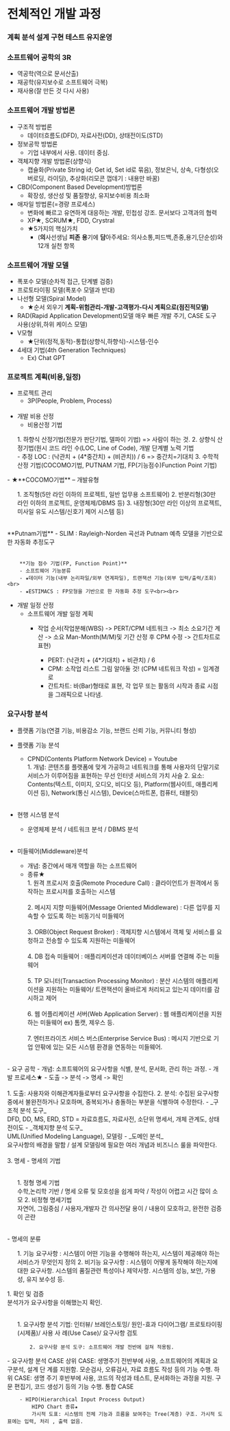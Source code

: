 # 전체적인 개발 과정
### **계**획 **분**석 **설**계 **구**현 **테**스트 **유**지운영



### 소프트웨어 공학의 3R
- 역공학(역으로 문서산출) 
- 재공학(유지보수로 소프트웨어 극복) 
- 재사용(잘 만든 것 다시 사용)


### 소프트웨어 개발 방법론
- 구조적 방법론
	- 데이터흐름도(DFD), 자료사전(DD), 상태전이도(STD)
- 정보공학 방법론
	- 기업 내부에서 사용. 데이터 중심.
- 객체지향 개발 방법론(상향식)
	- 캡슐화(Private String id; Get id, Set id로 묶음), 정보은닉, 상속, 다형성(오버로딩, 라이딩), 추상화(리모콘 껍데기 : 내용만 바꿈)
- CBD(Component Based Development)방법론
	- 확장성, 생산성 및 품질향상, 유지보수비용 최소화
- 애자일 방법론(=경량 프로세스)
  - 변화에 빠르고 유연하게 대응하는 개발, 민첩성 강조. 문서보다 고객과의 협력
  - XP★, SCRUM★, FDD, Crystral
  - ★5가지의 핵심가치
    - (**의**사선생님 **피존** **용**기에 **담**아주세요: 의사소통,피드백,존중,용기,단순성)와 12개 실천 항목

### 소프트웨어 개발 모델
- 폭포수 모델(순차적 접근, 단계별 검증)
- 프로토타이핑 모델(폭포수 모델과 반대)
- 나선형 모델(Spiral Model) 
	- ★순서 외우기 **계획-위험관리-개발-고객평가-다시 계획으로(점진적모델)**
- RAD(Rapid Application Development)모델 
	매우 빠른 개발 주기, CASE 도구 사용(상위,하위 케이스 모델)
- V모형
	- ★단위(정적,동적)-통합(상향식,하향식)-시스템-인수
- 4세대 기법(4th Generation Techniques) 
	- Ex) Chat GPT



### 프로젝트 계획(비용,일정)
- 프로젝트 관리
	- 3P(People, Problem, Process)<br><br>
- 개발 비용 산정
  - 비용산정 기법
<ol>
    1. 하향식 산정기법(전문가 판단기법, 델파이 기법) => 사람이 하는 것.
	2. 상향식 산정기법(원시 코드 라인 수(LOC, Line of Code), 개발 단계별 노력 기법 <br>
        - 추정 LOC : (낙관치 + (4*중간치) + (비관치)) / 6   => 중간치=기대치
	3. 수학적 산정 기법(COCOMO기법, PUTNAM 기법, FP(기능점수)Function Point 기법)
</ol>
  - ★**COCOMO기법** – 개발유형<br> 
<ol>
    1. 조직형(5만 라인 이하의 프로젝트, 일반 업무용 소프트웨어)
    2. 반분리형(30만 라인 이하의 프로젝트, 운영체제/DBMS 등)
    3. 내장형(30만 라인 이상의 프로젝트, 미사일 유도 시스템/신호기 제어 시스템 등)<br><br>
</ol>
		**Putnam기법**
       - SLIM : Rayleigh-Norden 곡선과 Putnam 예측 모델을 기반으로 한 자동화 추정도구<br><br>

		**기능 점수 기법(FP, Function Point)** 
		- 소프트웨어 기능분류
		- ★데이터 기능(내부 논리파일/외부 연계파일), 트랜잭션 기능(외부 입력/출력/조회)<br>
		- ★ESTIMACS : FP모형을 기반으로 한 자동화 추정 도구<br><br>
- 개발 일정 산정
	- 소프트웨어 개발 일정 계획<br>
      - 작업 순서(작업분해(WBS) -> PERT/CPM 네트워크 -> 최소 소요기간 계산 -> 소요 Man-Month(M/M)및 기간 산정 후 CPM 수정 -> 간트차트로 표현)<br>

		- PERT: (낙관치 + (4*기대치) + 비관치) / 6
		- CPM: 소작업 리스트 그림 알아둘 것! (CPM 네트워크 작성) = 임계경로
		- 간트차트: 바(Bar)형태로 표현, 각 업무 또는 활동의 시작과 종료 시점을 그래픽으로 나타냄.


### 요구사항 분석
- 플랫폼 기능(연결 기능, 비용감소 기능, 브랜드 신뢰 기능, 커뮤니티 형성)
- 플랫폼 기능 분석
	- CPND(Contents Platform Network Device) = Youtube<br>
	<ol>
	1. 개념: 콘텐츠를 플랫폼에 맞게 가공하고 네트워크를 통해 사용자의 단말기로 서비스가 이루어짐을 표현하는 무선 인터넷 서비스의 가치 사슬
	2. 요소: Contents(텍스트, 이미지, 오디오, 비디오 등), Platform(웹사이트, 애플리케이션 등), Network(통신 시스템), Device(스마트폰, 컴퓨터, 태블릿)<br><br>
	</ol>

- 현행 시스템 분석
  - 운영체제 분석 / 네트워크 분석 / DBMS 분석<br><br>
- 미들웨어(Middleware)분석
	- 개념: 중간에서 매개 역할을 하는 소프트웨어
	- 종류★
  <ol> 
	1. 원격 프로시저 호출(Remote Procedure Call) : 클라이언트가 원격에서 동작하는 프로시저를 호출하는 시스템<br><br>
	2. 메시지 지향 미들웨어(Message Oriented Middleware) : 다른 업무를 지속할 수 있도록 하는 비동기식 미들웨어<br><br>
	3. ORB(Object Request Broker) : 객체지향 시스템에서 객체 및 서비스를 요청하고 전송할 수 있도록 지원하는 미들웨어<br><br>
	4. DB 접속 미들웨어 : 애플리케이션과 데이터베이스 서버를 연결해 주는 미들웨어<br><br>
	5. TP 모니터(Transaction Processing Monitor) : 분산 시스템의 애플리케이션을 지원하는 미들웨어/ 트랜잭션이 올바르게 처리되고 있는지 데이터를 감시하고 제어<br><br>
	6. 웹 어플리케이션 서버(Web Application Server) : 웹 애플리케이션을 지원하는 미들웨어 ex) 톰캣, 제우스 등.<br><br>
	7. 엔터프라이즈 서비스 버스(Enterprise Service Bus) : 메시지 기반으로 기업 안팎에 있는 모든 시스템 환경을 연동하는 미들웨어.<br><br>
</ol>
- 요구 공학
  - 개념: 소프트웨어의 요구사항을 식별, 분석, 문서화, 관리 하는 과정.
  - 개발 프로세스★ 
    - 도출 -> 분석 -> 명세 -> 확인<br><br>
	1. 도출: 사용자와 이해관계자들로부터 요구사항을 수집한다.
	2. 분석: 수집된 요구사항 중에서 불완전하거나 모호하며, 중복되거나 충돌하는 부분을 식별하여 수정한다. 
		- _구조적 분석 도구_<br>
		DFD, DD, MS, ERD, STD = 자료흐름도, 자료사전, 소단위 명세서, 개체 관계도, 상태 전이도
		- _객체지향 분석 도구_<br>
		UML(Unified Modeling Language), 모델링
		- _도메인 분석_<br>
		요구사항의 배경을 말함 / 설계 모델링에 필요한 여러 개념과 비즈니스 룰을 파악한다.<br><br>
	3. 명세
       - 명세의 기법<br><br>
<ol>
        1. 정형 명세 기법<br>
		수학,논리학 기반 / 명세 오류 및 모호성을 쉽게 파악 / 작성이 어렵고 시간 많이 소모
        2. 비정형 명세기법<br>
		자연어, 그림중심 / 사용자,개발자 간 의사전달 용이 / 내용이 모호하고, 완전한 검증이 곤란<br><br>
</ol>
       - 명세의 분류
	<ol>
       1. 기능 요구사항 : 시스템이 어떤 기능을 수행해야 하는지, 시스템이 제공해야 하는 서비스가 무엇인지 정의
       2. 비기능 요구사항 : 시스템이 어떻게 동작해야 하는지에 대한 요구사항. 시스템의 품질관련 특성이나 제약사항. 시스템의 성능, 보안, 가용성, 유지 보수성 등.
	</ol>
	1. 확인 및 검증<br>
	분석가가 요구사항을 이해했는지 확인.<br><br>
<ol>
      	1. 요구사항 분석 기법: 인터뷰/ 브레인스토밍/ 원인-효과 다이어그램/ 프로토타이핑(시제품)/ 사용	사	례(Use Case)/ 요구사항 검토

      	2. 요구사항 분석 도구: 소프트웨어 개발 전반에 걸쳐 적용됨.
</ol>
		- 요구사항 분석 CASE
			상위 CASE: 생명주기 전반부에 사용, 소프트웨어의 계획과 요구분석, 설계 단				계를 지원함. 모순검사, 오류검사, 자료 흐름도 작성 등의 기능 수행.
			하위 CASE: 생명 주기 후반부에 사용, 코드의 작성과 테스트, 문서화하는 과정을 			지원. 구문 편집기, 코드 생성기 등의 기능 수행.
			통합 CASE 
		
		- HIPO(Hierarchical Input Process Output)
			HIPO Chart 종류★
			가시적 도표: 시스템의 전체 기능과 흐름을 보여주는 Tree(계층) 구조. 가시적 도			표에는 입력, 처리 , 출력 없음.
